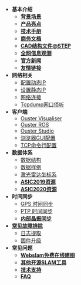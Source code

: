 - **基本介绍**
    - **[背景场景](/background)**
    - **[产品亮点](/highlights)**
    - **[技术手册](/catalog)**
    - **[商务文档](/doc)**
    - **[CAD结构文件@STEP](/cad)**
    - **[全网信息观测](https://io.oslidar.com/)**
    - **[官方新闻](https://ouster.com/press/)**
    - **[友情链接](/links)**
- **网络相关**
    - [配置动态IP](dhcp.md)
    - [设置静态IP](staticIP.md)
    - [网络连接](NetworkIP)
    - [Tcpdump网口侦听](/Tcpdump.md)
- **客户端**
    - [Ouster Visualiser](https://ros.oslidar.com)
    - [Ouster ROS](https://ros.oslidar.com)
    - [Ouster Studio](/OSStudioQC.md)
    - [浏览器GUI配置](LidarConfig)
    - [TCP命令行配置](tcpCommand.md)
- **数据体系**
    - [数据结构](datastructure.md)
    - [数据样例](https://ouster.com/zh-cn/resources/lidar-sample-data/os-sample-data/download/)
    - [激光雷达坐标系](coordinate.md)
    - **[ASIC2019资源](/asic2019)**
    - **[ASIC2020资源](/asic2020)**
- **时间同步**
    - [GPS 时间同步](syncGPS.md)
    - [PTP 时间同步](syncPTPs.md)
    - **[内部晶振同步](/osc)**
- [**常见故障排除**](troubleshooting.md)
    - [日志提取](/log)
    - [固件升级](/fwUpdate)
- **常见问题**
    - **[Webslam免费在线建图](/webslam)**
    - **[其他开源SLAM工具](/OSlam)**
    - **[技术支持](https://ouster.atlassian.net/servicedesk/customer/portal/8/group/22/create/86)**
    - **[FAQ](/faq)**

